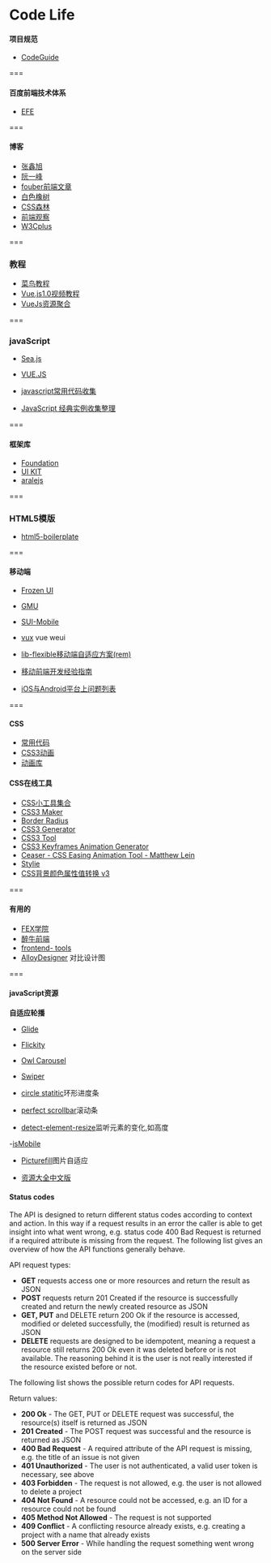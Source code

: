 Code Life
===
#### 项目规范
- [CodeGuide](http://alloyteam.github.io/CodeGuide/)

===

#### 百度前端技术体系
- [EFE](http://efe.baidu.com/)

===

#### 博客
- [张鑫旭](http://www.zhangxinxu.com/wordpress/)
- [阮一峰](http://www.ruanyifeng.com/blog)
- [fouber前端文章](https://github.com/fouber/blog)
- [白色橡树](http://www.cnblogs.com/PeunZhang/)
- [CSS森林](http://blog.cssforest.org/)
- [前端观察](https://www.qianduan.net/)
- [W3Cplus](http://www.w3cplus.com/)

===

### 教程
- [菜鸟教程](http://www.runoob.com/)
- [Vue.js1.0视频教程](https://laravist.com/series/vue-js-1-0-in-action-series)
- [VueJs资源聚合](https://github.com/jsfront/src/blob/master/vuejs.md)

===

### javaScript
- [Sea.js](http://island205.github.io/HelloSea.js/index.html)
- [VUE.JS](http://cn.vuejs.org/)

- [javascript常用代码收集](https://github.com/jsfront/src/blob/master/js.md)
- [JavaScript 经典实例收集整理](https://segmentfault.com/a/1190000002559158)

===

#### 框架库
- <a href="http://www.foundcss.com/">Foundation</a>
- <a href="http://getuikit.com/">UI KIT</a>
- <a href="https://github.com/aralejs/aralejs.org/">aralejs</a>

===

### HTML5模版
- [html5-boilerplate](https://github.com/h5bp/html5-boilerplate)

===

#### 移动端
- [Frozen UI](http://frozenui.github.io/)
- [GMU](https://github.com/fex-team/GMU)
- [SUI-Mobile](https://github.com/sdc-alibaba/SUI-Mobile)

- [vux](https://github.com/airyland/vux) vue weui

- [lib-flexible移动端自适应方案(rem)](https://github.com/amfe/lib-flexible)
- [移动前端开发经验指南](https://github.com/doyoe/trip)
- [iOS与Android平台上问题列表](https://github.com/AlloyTeam/Mars/tree/master/issues)

===

#### CSS
- [常用代码](https://github.com/jsfront/src/blob/master/css.md)
- [CSS3动画](http://www.minimamente.com/example/magic_animations/)
- [动画库](http://h5bp.github.io/Effeckt.css/)

#### CSS在线工具
- <a href="http://linxz.github.io/tianyizone/">CSS小工具集合</a>
- <a href="http://www.cnblogs.com/lhb25/archive/2012/09/27/10-css3-online-generator-tools.html">CSS3 Maker</a>
- <a href="http://border- radius.com/">Border Radius</a>
- <a href="http://css3generator.com/">CSS3 Generator</a>
- <a href="http://westciv.com/tools/gradients/">CSS3 Tool</a>
- <a href="http://cssanimate.com/">CSS3 Keyframes Animation Generator</a>
- <a href="http://matthewlein.com/ceaser/">Ceaser -  CSS Easing Animation Tool -  Matthew Lein</a>
- <a href="https://jeremyckahn.github.io/stylie/">Stylie</a>
- <a href="http://labs.pufen.net/my_collection/hex_change.html">CSS背景颜色属性值转换 v3</a>

===

#### 有用的
- <a href="https://github.com/leeethe/fex- edu">FEX学院</a>
- <a href="http://f2er.club/">醉牛前端</a>
- <a href="http://fredsarmento.me/frontend- tools/">frontend- tools</a>
- <a href="http://alloyteam.github.io/AlloyDesigner/">AlloyDesigner</a> 对比设计图

===

#### javaScript资源

**自适应轮播**
- [Glide](https://github.com/jedrzejchalubek/Glide.js)
- [Flickity](https://github.com/metafizzy/flickity)
- [Owl Carousel](https://github.com/smashingboxes/OwlCarousel2)
- [Swiper](https://github.com/nolimits4web/Swiper)


- [circle statitic](https://github.com/pguso/jquery-plugin-circliful)环形进度条
- [perfect scrollbar](https://github.com/noraesae/perfect-scrollbar)滚动条
- [detect-element-resize](https://github.com/sdecima/javascript-detect-element-resize)监听元素的变化,如高度

-[isMobile](https://github.com/kaimallea/isMobile)

- [Picturefill](https://github.com/scottjehl/picturefill)图片自适应

- [资源大全中文版](https://github.com/jobbole/awesome-javascript-cn)


#### Status codes
The API is designed to return different status codes according to context and action. In this way if a request results in an error the caller is able to get insight into what went wrong, e.g. status code 400 Bad Request is returned if a required attribute is missing from the request. The following list gives an overview of how the API functions generally behave.

API request types:

- **GET** requests access one or more resources and return the result as JSON
- **POST** requests return 201 Created if the resource is successfully created and return the newly created resource as JSON
- **GET, PUT** and DELETE return 200 Ok if the resource is accessed, modified or deleted successfully, the (modified) result is returned as JSON
- **DELETE** requests are designed to be idempotent, meaning a request a resource still returns 200 Ok even it was deleted before or is not available. The reasoning behind it is the user is not really interested if the resource existed before or not.

The following list shows the possible return codes for API requests.

Return values:

- **200 Ok** - The GET, PUT or DELETE request was successful, the resource(s) itself is returned as JSON
- **201 Created** - The POST request was successful and the resource is returned as JSON
- **400 Bad Request** - A required attribute of the API request is missing, e.g. the title of an issue is not given
- **401 Unauthorized** - The user is not authenticated, a valid user token is necessary, see above
- **403 Forbidden** - The request is not allowed, e.g. the user is not allowed to delete a project
- **404 Not Found** - A resource could not be accessed, e.g. an ID for a resource could not be found
- **405 Method Not Allowed** - The request is not supported
- **409 Conflict** - A conflicting resource already exists, e.g. creating a project with a name that already exists
- **500 Server Error** - While handling the request something went wrong on the server side
